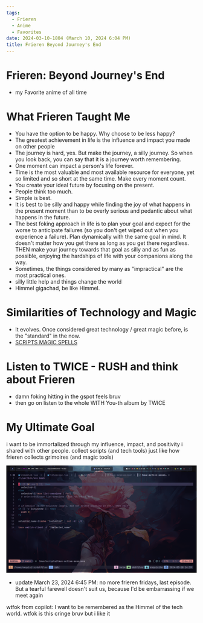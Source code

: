 ```yaml
---
tags:
  - Frieren
  - Anime
  - Favorites
date: 2024-03-10-1804 (March 10, 2024 6:04 PM)
title: Frieren Beyond Journey's End
---
```


# Frieren: Beyond Journey's End
- my Favorite anime of all time


# What Frieren Taught Me
- You have the option to be happy. Why choose to be less happy?
- The greatest achievement in life is the influence and impact you made on other people
- The journey is hard, yes. But make the journey, a silly journey. So when you look back, you can say that it is a journey worth remembering.
- One moment can impact a person's life forever.
- Time is the most valuable and most available resource for everyone, yet so limited and so short at the same time. Make every moment count.
- You create your ideal future by focusing on the present.
- People think too much.
- Simple is best.
- It is best to be silly and happy while finding the joy of what happens in the present moment than to be overly serious and pedantic about what happens in the future.
- The best foking approach in life is to plan your goal and expect for the worse to anticipate failures (so you don't get wiped out when you experience a failure). Plan dynamically with the same goal in mind. It doesn't matter how you get there as long as you get there regardless. THEN make your journey towards that goal as silly and as fun as possible, enjoying the hardships of life with your companions along the way.
- Sometimes, the things considered by many as "impractical" are the most practical ones.
- silly little help and things change the world
- Himmel gigachad, be like Himmel.


# Similarities of Technology and Magic
- It evolves. Once considered great technology / great magic before, is the "standard" in the now.
- [SCRIPTS MAGIC SPELLS](https://github.com/ejsadiarin/wizardry/tree/main/scripts-magic-spells)


# Listen to TWICE - RUSH and think about Frieren
- damn foking hitting in the gspot feels bruv
- then go on listen to the whole WITH You-th album by TWICE

# My Ultimate Goal
i want to be immortalized through my influence, impact, and positivity i shared with other people. 
collect scripts (and tech tools) just like how frieren collects grimoires (and magic tools)

![iconic](./2024-03-18_14-39.png)

- update March 23, 2024 6:45 PM: no more frieren fridays, last episode. But a tearful farewell doesn't suit us, because I'd be embarrassing if we meet again

wtfok from copilot: I want to be remembered as the Himmel of the tech world. wtfok is this cringe bruv but i like it
